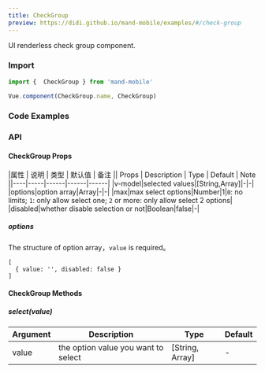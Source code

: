 ```yaml
---
title: CheckGroup
preview: https://didi.github.io/mand-mobile/examples/#/check-group
---
```


UI renderless check group component.

### Import

```javascript
import {  CheckGroup } from 'mand-mobile'

Vue.component(CheckGroup.name, CheckGroup)
```

### Code Examples
<!-- DEMO -->

### API

#### CheckGroup Props
|属性 | 说明 | 类型 | 默认值 | 备注 || Props | Description | Type | Default | Note ||----|-----|------|------|------|
|v-model|selected values|[String,Array]|-|-|
|options|option array|Array|-|-|
|max|max select options|Number|1|`0`: no limits; `1`: only allow select one; `2` or more: only allow select 2 options|
|disabled|whether disable selection or not|Boolean|false|-|

##### options
The structure of option array，`value` is required。
```
[
  { value: '', disabled: false }
]
```

#### CheckGroup Methods

##### select(value)

|Argument | Description | Type | Default |
|----|-----|------|------|
|value|the option value you want to select|[String, Array]|-|
